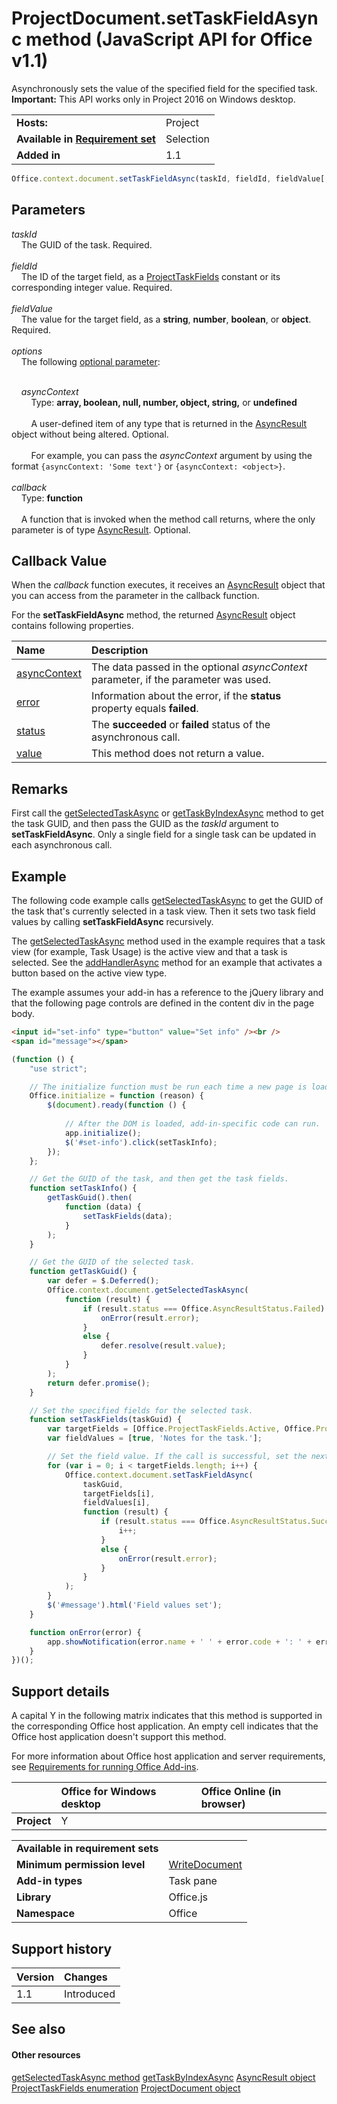 
# ProjectDocument.setTaskFieldAsync method (JavaScript API for Office v1.1)
Asynchronously sets the value of the specified field for the specified task.
 **Important:** This API works only in Project 2016 on Windows desktop.

|||
|:-----|:-----|
|**Hosts:**|Project|
|**Available in [Requirement set](../../docs/overview/specify-office-hosts-and-api-requirements.md)**|Selection|
|**Added in**|1.1|

```js
Office.context.document.setTaskFieldAsync(taskId, fieldId, fieldValue[, options][, callback]);
```


## Parameters


_taskId_<br/>
&nbsp;&nbsp;&nbsp;&nbsp;The GUID of the task. Required.<br/><br/>
_fieldId_<br/>
&nbsp;&nbsp;&nbsp;&nbsp;The ID of the target field, as a [ProjectTaskFields](/reference/shared/projecttaskfields-enumeration.md) constant or its corresponding integer value. Required.<br/><br/>
_fieldValue_<br/>
&nbsp;&nbsp;&nbsp;&nbsp;The value for the target field, as a  **string**,  **number**,  **boolean**, or  **object**. Required.<br/><br/>
_options_<br/>
&nbsp;&nbsp;&nbsp;&nbsp;The following [optional parameter](../../docs/develop/asynchronous-programming-in-office-add-ins.md#passing-optional-parameters-to-asynchronous-methods):<br/><br/>

&nbsp;&nbsp;&nbsp;&nbsp;_asyncContext_<br/>
&nbsp;&nbsp;&nbsp;&nbsp;&nbsp;&nbsp;&nbsp;&nbsp;Type: **array, boolean, null, number, object, string,** or **undefined**<br/></br>&nbsp;&nbsp;&nbsp;&nbsp;&nbsp;&nbsp;&nbsp;&nbsp;A user-defined item of any type that is returned in the [AsyncResult](/reference/shared/asyncresult.md) object without being altered. Optional.</br></br>&nbsp;&nbsp;&nbsp;&nbsp;&nbsp;&nbsp;&nbsp;&nbsp;For example, you can pass the _asyncContext_ argument by using the format `{asyncContext: 'Some text'}` or `{asyncContext: <object>}`.<br/><br/>
_callback_<br/>
&nbsp;&nbsp;&nbsp;&nbsp;Type: **function**<br/><br/>
&nbsp;&nbsp;&nbsp;&nbsp;A function that is invoked when the method call returns, where the only parameter is of type [AsyncResult](/reference/shared/asyncresult.md). Optional.
    

## Callback Value

When the  _callback_ function executes, it receives an [AsyncResult](/reference/shared/asyncresult.md) object that you can access from the parameter in the callback function.

For the  **setTaskFieldAsync** method, the returned [AsyncResult](/reference/shared/asyncresult.md) object contains following properties.



|**Name**|**Description**|
|:-----|:-----|
|[asyncContext](/reference/shared/asyncresult.asynccontext.md)|The data passed in the optional  _asyncContext_ parameter, if the parameter was used.|
|[error](/reference/shared/asyncresult.error.md)|Information about the error, if the  **status** property equals **failed**.|
|[status](/reference/shared/asyncresult.status.md)|The  **succeeded** or **failed** status of the asynchronous call.|
|[value](/reference/shared/asyncresult.value.md)|This method does not return a value.|

## Remarks

First call the [getSelectedTaskAsync](/reference/shared/projectdocument.getselectedtaskasync.md) or [getTaskByIndexAsync](/reference/shared/projectdocument.settaskfieldasync.md) method to get the task GUID, and then pass the GUID as the _taskId_ argument to **setTaskFieldAsync**. Only a single field for a single task can be updated in each asynchronous call.


## Example

The following code example calls [getSelectedTaskAsync](/reference/shared/projectdocument.getselectedtaskasync.md) to get the GUID of the task that's currently selected in a task view. Then it sets two task field values by calling **setTaskFieldAsync** recursively.

The [getSelectedTaskAsync](/reference/shared/projectdocument.getselectedtaskasync.md) method used in the example requires that a task view (for example, Task Usage) is the active view and that a task is selected. See the [addHandlerAsync](/reference/shared/projectdocument.addhandlerasync.md) method for an example that activates a button based on the active view type.

The example assumes your add-in has a reference to the jQuery library and that the following page controls are defined in the content div in the page body.




```HTML
<input id="set-info" type="button" value="Set info" /><br />
<span id="message"></span>
```




```js
(function () {
    "use strict";

    // The initialize function must be run each time a new page is loaded.
    Office.initialize = function (reason) {
        $(document).ready(function () {
            
            // After the DOM is loaded, add-in-specific code can run.
            app.initialize();
            $('#set-info').click(setTaskInfo);
        });
    };

    // Get the GUID of the task, and then get the task fields.
    function setTaskInfo() {
        getTaskGuid().then(
            function (data) {
                setTaskFields(data);
            }
        );
    }

    // Get the GUID of the selected task.
    function getTaskGuid() {
        var defer = $.Deferred();
        Office.context.document.getSelectedTaskAsync(
            function (result) {
                if (result.status === Office.AsyncResultStatus.Failed) {
                    onError(result.error);
                }
                else {
                    defer.resolve(result.value);
                }
            }
        );
        return defer.promise();
    }

    // Set the specified fields for the selected task.
    function setTaskFields(taskGuid) {
        var targetFields = [Office.ProjectTaskFields.Active, Office.ProjectTaskFields.Notes];
        var fieldValues = [true, 'Notes for the task.'];

        // Set the field value. If the call is successful, set the next field.
        for (var i = 0; i < targetFields.length; i++) {
            Office.context.document.setTaskFieldAsync(
                taskGuid,
                targetFields[i],
                fieldValues[i],
                function (result) {
                    if (result.status === Office.AsyncResultStatus.Succeeded) {
                        i++;
                    }
                    else {
                        onError(result.error);
                    }
                }
            );
        }
        $('#message').html('Field values set');
    }

    function onError(error) {
        app.showNotification(error.name + ' ' + error.code + ': ' + error.message);
    }
})();
```


## Support details


A capital Y in the following matrix indicates that this method is supported in the corresponding Office host application. An empty cell indicates that the Office host application doesn't support this method.

For more information about Office host application and server requirements, see [Requirements for running Office Add-ins](../../docs/overview/requirements-for-running-office-add-ins.md).


||**Office for Windows desktop**|**Office Online (in browser)**|
|:-----|:-----|:-----|
|**Project**|Y||

|||
|:-----|:-----|
|**Available in requirement sets**||
|**Minimum permission level**|[WriteDocument](../../docs/develop/requesting-permissions-for-api-use-in-content-and-task-pane-add-ins.md)|
|**Add-in types**|Task pane|
|**Library**|Office.js|
|**Namespace**|Office|

## Support history



|**Version**|**Changes**|
|:-----|:-----|
|1.1|Introduced|

## See also



#### Other resources


[getSelectedTaskAsync method](/reference/shared/projectdocument.getselectedresourceasync.md)
[getTaskByIndexAsync](/reference/shared/projectdocument.settaskfieldasync.md)
[AsyncResult object](/reference/shared/asyncresult.md)
[ProjectTaskFields enumeration](/reference/shared/projecttaskfields-enumeration.md)
[ProjectDocument object](/reference/shared/projectdocument.projectdocument.md)
